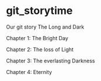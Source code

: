 # git_storytime


Our git story
The Long and Dark

Chapter 1: The Bright Day 

Chapter 2: The loss of Light 

Chapter 3: The everlasting Darkness 


Chapter 4: Eternity
